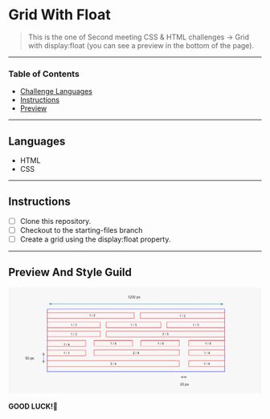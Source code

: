 
# Grid With Float

> This is the one of Second meeting CSS & HTML challenges -> Grid with display:float (you can see a preview in the bottom of the page).

---

### Table of Contents

- [Challenge Languages](#Languages)
- [Instructions](#Instructions)
- [Preview](#Preview-And-Style-Guild)

---

## Languages

* HTML
* CSS

---

## Instructions

- [ ] Clone this repository.
- [ ] Checkout to the starting-files branch
- [ ] Create a grid using the display:float property.

---

## Preview And Style Guild

![!preview](./design/grid-preview.png)

**GOOD LUCK!**🚀



